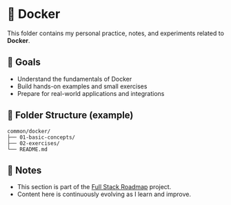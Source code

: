 # 📘 Docker

This folder contains my personal practice, notes, and experiments related to **Docker**.

## 🧠 Goals

- Understand the fundamentals of Docker
- Build hands-on examples and small exercises
- Prepare for real-world applications and integrations

## 📂 Folder Structure (example)

```
common/docker/
├── 01-basic-concepts/
├── 02-exercises/
└── README.md
```

## 📌 Notes

- This section is part of the [Full Stack Roadmap](../..) project.
- Content here is continuously evolving as I learn and improve.

